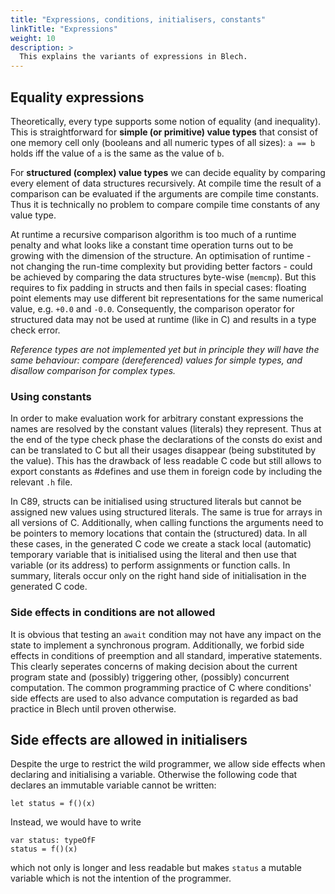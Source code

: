 ```yaml
---
title: "Expressions, conditions, initialisers, constants"
linkTitle: "Expressions"
weight: 10
description: >
  This explains the variants of expressions in Blech.
---
```


## Equality expressions
Theoretically, every type supports some notion of equality (and inequality). 
This is straightforward for **simple (or primitive) value types** that consist of one memory cell only (booleans and all numeric types of all sizes): 
`a == b` holds iff the value of `a` is the same as the value of `b`. 

For **structured (complex) value types** we can decide equality by comparing every element of data structures recursively.
At compile time the result of a comparison can be evaluated if the arguments are compile time constants. 
Thus it is technically no problem to compare compile time constants of any value type.

At runtime a recursive comparison algorithm is too much of a runtime penalty and what looks like a constant time operation turns out to be growing with the dimension of the structure. 
An optimisation of runtime - not changing the run-time complexity but providing better factors - could be achieved by comparing the data structures byte-wise (`memcmp`).
But this requires to fix padding in structs and then fails in special cases: 
floating point elements may use different bit representations for the same numerical value, e.g. `+0.0` and `-0.0`. 
Consequently, the comparison operator for structured data may not be used at runtime (like in C) and results in a type check error.

*Reference types are not implemented yet but in principle they will have the same behaviour: compare (dereferenced) values for simple types, and disallow comparison for complex types.*

### Using constants
In order to make evaluation work for arbitrary constant expressions the names are resolved by the constant values (literals) they represent. 
Thus at the end of the type check phase the declarations of the consts do exist and can be translated to C but all their usages disappear (being substituted by the value).
This has the drawback of less readable C code but still allows to export constants as #defines and use them in foreign code by including the relevant `.h` file.

In C89, structs can be initialised using structured literals but cannot be assigned new values using structured literals. 
The same is true for arrays in all versions of C. 
Additionally, when calling functions the arguments need to be pointers to memory locations that contain the (structured) data. 
In all these cases, in the generated C code we create a stack local (automatic) temporary variable that is initialised using the literal and then use that variable (or its address) to perform assignments or function calls. 
In summary, literals occur only on the right hand side of initialisation in the generated C code.

### Side effects in conditions are not allowed

It is obvious that testing an `await` condition may not have any impact on the state to implement a synchronous program. 
Additionally, we forbid side effects in conditions of preemption and all standard, imperative statements. 
This clearly seperates concerns of making decision about the current program state and (possibly) triggering other, (possibly) concurrent computation. 
The common programming practice of C where conditions' side effects are used to also advance computation is regarded as bad practice in Blech until proven otherwise.

## Side effects are allowed in initialisers
Despite the urge to restrict the wild programmer, we allow side effects when declaring and initialising a variable. 
Otherwise the following code that declares an immutable variable cannot be written:

```blech
let status = f()(x)
```

Instead, we would have to write

```blech
var status: typeOfF
status = f()(x)
```

which not only is longer and less readable but makes ```status``` a mutable variable which is not the intention of the programmer.
